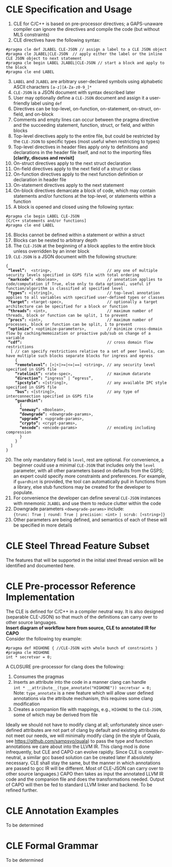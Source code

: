 # CLE Specification and Usage
1. CLE for C/C++ is based on pre-processor directives; a GAPS-unaware compiler can ignore the directives and compile the code (but without MLS constraints)
2.	CLE directives have the following syntax:  
   ```
   #pragma cle def JLABEL CLE-JSON // assign a label to a CLE JSON object  
   #pragma cle JLABEL|CLE-JSON  // apply either the label or the inline CLE JSON object to next statement  
   #pragma cle begin LABEL JLABEL|CLE-JSON // start a block and apply to the block  
   #pragma cle end LABEL  
   ```
3.	`LABEL` and `JLABEL` are arbitrary user-declared symbols using alphabetic ASCII characters `[a-z][A-Za-z0-9_]*` 
4.	`CLE-JSON` is a JSON document with syntax described later
5.	User may optionally define a `CLE-JSON` document and assign it a user-friendly label using `def` 
6.	Directives can be top-level, on-function, on-statement, on-struct, on-field, and on-block
7.	Comments and empty lines can occur between the pragma directive and the succeeding statement, function, struct, or field, and within blocks 
8.	Top-level directives apply to the entire file, but could be restricted by the `CLE-JSON` to specific types (most useful when restricting to types)
9.	Top-level directives in header files apply only to definitions and declarations in the header file itself, and not to the importing files **[clarify, discuss and revisit]**
10.	On-struct directives apply to the next struct declaration
11.	On-field directives apply to the next field of a struct or class
12.	On-function directives apply to the next function definition  or declaration in header file
13.	On-statement directives apply to the next statement
14.	On-block directives demarcate a block of code, which may contain statements and/or functions at the top-level, or statements within a function
15.	A block is opened and closed using the following syntax:  
   ```
   #pragma cle begin LABEL CLE-JSON  
   [C/C++ statements and/or functions]  
   #pragma cle end LABEL  
   ```  
16.	Blocks cannot be defined within a statement or within a struct
17.	Blocks can be nested to arbitrary depth
18.	The `CLE-JSON` at the beginning of a block applies to the entire block unless overridden by an inner block
19.	`CLE-JSON` is a JSON document with the following structure:
<pre><code>{
 <b>“level”:</b>  &ltstring>,                        // any one of multiple security levels specified in GSPS file with total ordering
 <b>“markcode”:</b> &ltBoolean>,                     // annotation applies to code/computation if True, else only to data optional, useful if function/algorithm is classified at specified level
 <b>“types”:</b> &lt[string]>,                       // top-level annotation applies to all variables with specified user-defined types or classes 
 <b>“target”:</b> &lttarget-spec>,                   // optionally a target architecture can be specified for a block or function  
 <b>“threads”:</b> &ltint>,                          // maximum number of threads, block or function can be split, 1 to prevent
 <b>“procs”:</b> &ltint>,                            // maximum number of processes, block or function can be split, 1 to prevent
 <b>“optimize”:</b> &ltoptimize-parameters>,         // minimize cross-domain flow by caching/memoization or proactive pub/sub on change of a variable
 <b>“cdf”:</b>                                     // cross domain flow restrictions 
  [ // can specify restrictions relative to a set of peer levels, can have multiple such blocks separate blocks for ingress and egress         
    {
    <b>“remotelevel”:</b> [>|<|>=|<=|==] &ltstring>, // any security level specified in GSPS file
    <b>“ratelimit”:</b> &ltrate-spec>,               // maximum datarate
    <b>“direction”:</b> “ingress” | “egress”,
    <b>“ipcstyle”:</b> &lt[string]>,                 // any available IPC style specified in GSPS file
    <b>“bus”:</b> &lt[string]>,                      // any type of interconnection specified in GSPS file 
    <b>“guardhint”:</b>  
      {
      <b>“oneway”:</b> &ltBoolean>,
      <b>“downgrade”:</b> &ltdowngrade-params>,
      <b>“upgrade”:</b> &ltupgrade-params>,
      <b>“crypto”:</b> &ltcrypt-params>,
      <b>“encode”:</b> &ltencode-params>             // encoding including compression            
      }
    }
  ]
}
</code></pre>

20.	The only mandatory field is `level`, rest are optional. For convenience, a beginner could use a minimal `CLE-JSON` that includes only the `level` parameter, with all other parameters based on defaults from the GSPS; an expert could specify more constraints and preferences.  For example, if `guardhint` is provided, the tool can automatically pull in functions from a library, else stub functions may be created for the developer to populate. 
21.	For convenience the developer can define several `CLE-JSON` instances with mnemonic `JLABEL` and use them to reduce clutter within the code
22.	Downgrade parameters `<downgrade-params>` include:  
  `{trunc: True | round: True | precision: <int> | scrub: [<string>]}`  
23.	Other parameters are being defined, and semantics of each of these will be specified in more details
# CLE Steel Thread Feature Subset
The features that will be supported in the initial steel thread version will be identified and documented here.  
# CLE Pre-processor Reference Implementation
The CLE is defined for C/C++ in a compiler neutral way.  It is also designed (separable CLE-JSON) so that much of the definitions can carry over to other source languages.  
**Insert diagram of workflow here from source, CLE to annotated IR for CAPO**  
Consider the following toy example:
```
#pragma def HIGHONE { //CLE-JSON with whole bunch of constraints } 
#pragma cle HIGHONE
int * secretvar = 0;
```  
A CLOSURE pre-processor for clang does the following:  
1. Consumes the pragmas
2. Inserts an attribute into the code in a manner clang can handle  
 `int * __attribute__(type_annotate("HIGHONE")) secretvar = 0;`  
  Note:  `type_annotate` is a new feature which will allow user defined annotations via the attribute mechanism, this requires some clang modification
3. Creates a companion file with mappings, e.g., `HIGHONE` to the `CLE-JSON`, some of which may be derived from file   

Ideally we should not have to modify clang at all; unfortunately since user-defined attributes are not part of clang by default and existing attributes do not meet our needs, we will minimally modify clang (in the style of Quala, see https://github.com/sampsyo/quala) to pass the type and function annotations we care about into the LLVM IR.
This clang mod is done infrequently, but CLE and CAPO can evolve rapidly.
Since CLE is compiler-neutral, a similar gcc based solution can be created later if absolutely necessary. CLE shall stay the same, but the manner in which annotations are passed to gcc IR will be different.  Most of CLE-JSON can carry over to other source languages.)
CAPO then takes as input the annotated LLVM IR code and the companion file and does the transformations needed. Output of CAPO will then be fed to standard LLVM linker and backend.
To be refined further.
# CLE Annotation Examples
To be determined
# CLE Formal Grammar
To be determined



